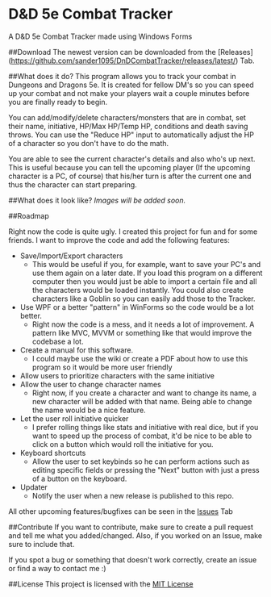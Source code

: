 # D&D 5e Combat Tracker
A D&amp;D 5e Combat Tracker made using Windows Forms

##Download
The newest version can be downloaded from the [Releases] (https://github.com/sander1095/DnDCombatTracker/releases/latest/) Tab.

##What does it do?
This program allows you to track your combat in Dungeons and Dragons 5e. It is created for fellow DM's so you can speed up your combat and not make your players wait a couple minutes before you are finally ready to begin. 

You can add/modify/delete characters/monsters that are in combat, set their name, initiative, HP/Max HP/Temp HP, conditions and death saving throws. You can use the "Reduce HP" input to automatically adjust the HP of a character so you don't have to do the math.

You are able to see the current character's details and also who's up next. This is useful because you can tell the upcoming player (If the upcoming character is a PC, of course) that his/her turn is after the current one and thus the character can start preparing.

##What does it look like?
*Images will be added soon.*

##Roadmap

Right now the code is quite ugly. I created this project for fun and for some friends. I want to improve the code and add the following features:

* Save/Import/Export characters
  * This would be useful if you, for example, want to save your PC's and use them again on a later date. If you load this program on a different computer then you would just be able to import a certain file and all the characters would be loaded instantly. You could also create characters like a Goblin so you can easily add those to the Tracker.
* Use WPF or a better "pattern" in WinForms so the code would be a lot better.
  * Right now the code is a mess, and it needs a lot of improvement. A pattern like MVC, MVVM or something like that would improve the codebase a lot.
* Create a manual for this software.
  * I could maybe use the wiki or create a PDF about how to use this program so it would be more user friendly
* Allow users to prioritize characters with the same initiative
* Allow the user to change character names
  * Right now, if you create a character and want to change its name, a new character will be added with that name. Being able to change the name would be a nice feature.
* Let the user roll initiative quicker
  * I prefer rolling things like stats and initiative with real dice, but if you want to speed up the process of combat, it'd be nice to be able to click on a button which would roll the initiative for you.
* Keyboard shortcuts
  * Allow the user to set keybinds so he can perform actions such as editing specific fields or pressing the "Next" button with just a press of a button on the keyboard.
* Updater
  * Notify the user when a new release is published to this repo.
  
All other upcoming features/bugfixes can be seen in the [Issues](https://github.com/sander1095/DnDCombatTracker/issues) Tab


##Contribute
If you want to contribute, make sure to create a pull request and tell me what you added/changed. Also, if you worked on an Issue, make sure to include that.

If you spot a bug or something that doesn't work correctly, create an issue or find a way to contact me :)

##License
This project is licensed with the [MIT License](https://github.com/sander1095/DnDCombatTracker/blob/master/LICENSE)


